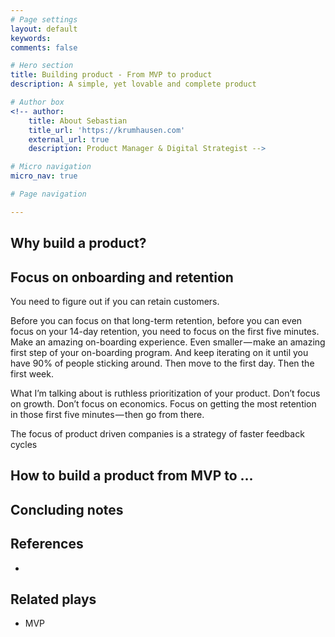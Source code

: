 ```yaml
---
# Page settings
layout: default
keywords:
comments: false

# Hero section
title: Building product - From MVP to product
description: A simple, yet lovable and complete product

# Author box
<!-- author:
    title: About Sebastian
    title_url: 'https://krumhausen.com'
    external_url: true
    description: Product Manager & Digital Strategist -->

# Micro navigation
micro_nav: true

# Page navigation

---
```


## Why build a product?



## Focus on onboarding and retention

You need to figure out if you can retain customers.

Before you can focus on that long-term retention, before you can even focus on your 14-day retention, you need to focus on the first five minutes. Make an amazing on-boarding experience. Even smaller — make an amazing first step of your on-boarding program. And keep iterating on it until you have 90% of people sticking around. Then move to the first day. Then the first week.



What I’m talking about is ruthless prioritization of your product. Don’t focus on growth. Don’t focus on economics. Focus on getting the most retention in those first five minutes — then go from there.



The focus of product driven companies is a strategy of faster feedback cycles 



## How to build a product from MVP to ...



## Concluding notes





## References
*

## Related plays

- MVP
